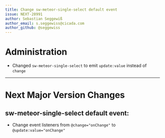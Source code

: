 ```yaml
---
title: Change sw-meteor-single-select default event
issue: NEXT-28991
author: Sebastian Seggewiß
author_email: s.seggewiss@cicada.com
author_github: @seggewiss
---
```

# Administration
* Changed `sw-meteor-single-select` to emit `update:value` instead of `change`
___
# Next Major Version Changes
## sw-meteor-single-select default event:
* Change event listeners from `@change="onChange"` to `@update:value="onChange"`
